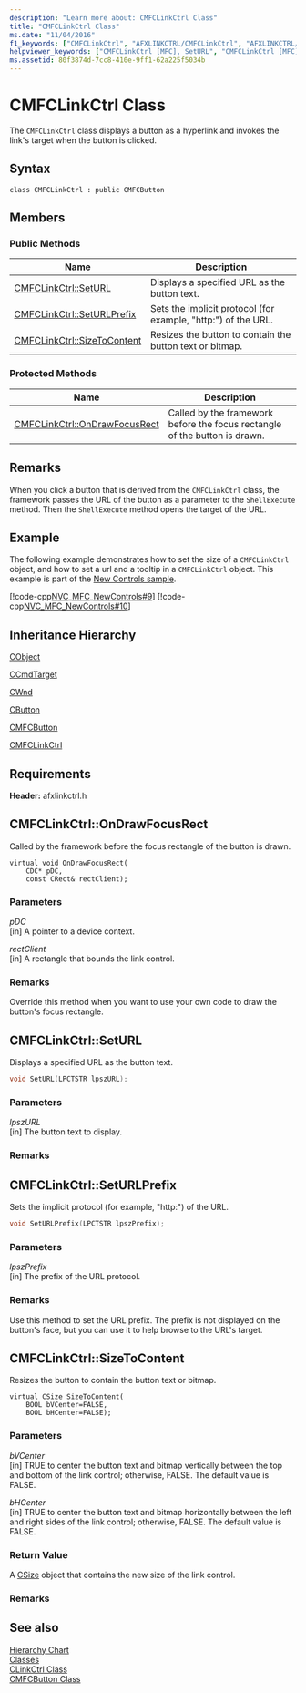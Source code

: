 ```yaml
---
description: "Learn more about: CMFCLinkCtrl Class"
title: "CMFCLinkCtrl Class"
ms.date: "11/04/2016"
f1_keywords: ["CMFCLinkCtrl", "AFXLINKCTRL/CMFCLinkCtrl", "AFXLINKCTRL/CMFCLinkCtrl::SetURL", "AFXLINKCTRL/CMFCLinkCtrl::SetURLPrefix", "AFXLINKCTRL/CMFCLinkCtrl::SizeToContent", "AFXLINKCTRL/CMFCLinkCtrl::OnDrawFocusRect"]
helpviewer_keywords: ["CMFCLinkCtrl [MFC], SetURL", "CMFCLinkCtrl [MFC], SetURLPrefix", "CMFCLinkCtrl [MFC], SizeToContent", "CMFCLinkCtrl [MFC], OnDrawFocusRect"]
ms.assetid: 80f3874d-7cc8-410e-9ff1-62a225f5034b
---
```

# CMFCLinkCtrl Class

The `CMFCLinkCtrl` class displays a button as a hyperlink and invokes the link's target when the button is clicked.

## Syntax

```
class CMFCLinkCtrl : public CMFCButton
```

## Members

### Public Methods

|Name|Description|
|----------|-----------------|
|[CMFCLinkCtrl::SetURL](#seturl)|Displays a specified URL as the button text.|
|[CMFCLinkCtrl::SetURLPrefix](#seturlprefix)|Sets the implicit protocol (for example, "http:") of the URL.|
|[CMFCLinkCtrl::SizeToContent](#sizetocontent)|Resizes the button to contain the button text or bitmap.|

### Protected Methods

|Name|Description|
|----------|-----------------|
|[CMFCLinkCtrl::OnDrawFocusRect](#ondrawfocusrect)|Called by the framework before the focus rectangle of the button is drawn.|

## Remarks

When you click a button that is derived from the `CMFCLinkCtrl` class, the framework passes the URL of the button as a parameter to the `ShellExecute` method. Then the `ShellExecute` method opens the target of the URL.

## Example

The following example demonstrates how to set the size of a `CMFCLinkCtrl` object, and how to set a url and a tooltip in a `CMFCLinkCtrl` object. This example is part of the [New Controls sample](../../overview/visual-cpp-samples.md).

[!code-cpp[NVC_MFC_NewControls#9](../../mfc/reference/codesnippet/cpp/cmfclinkctrl-class_1.h)]
[!code-cpp[NVC_MFC_NewControls#10](../../mfc/reference/codesnippet/cpp/cmfclinkctrl-class_2.cpp)]

## Inheritance Hierarchy

[CObject](../../mfc/reference/cobject-class.md)

[CCmdTarget](../../mfc/reference/ccmdtarget-class.md)

[CWnd](../../mfc/reference/cwnd-class.md)

[CButton](../../mfc/reference/cbutton-class.md)

[CMFCButton](../../mfc/reference/cmfcbutton-class.md)

[CMFCLinkCtrl](../../mfc/reference/cmfclinkctrl-class.md)

## Requirements

**Header:** afxlinkctrl.h

## <a name="ondrawfocusrect"></a> CMFCLinkCtrl::OnDrawFocusRect

Called by the framework before the focus rectangle of the button is drawn.

```
virtual void OnDrawFocusRect(
    CDC* pDC,
    const CRect& rectClient);
```

### Parameters

*pDC*<br/>
[in] A pointer to a device context.

*rectClient*<br/>
[in] A rectangle that bounds the link control.

### Remarks

Override this method when you want to use your own code to draw the button's focus rectangle.

## <a name="seturl"></a> CMFCLinkCtrl::SetURL

Displays a specified URL as the button text.

```cpp
void SetURL(LPCTSTR lpszURL);
```

### Parameters

*lpszURL*<br/>
[in] The button text to display.

### Remarks

## <a name="seturlprefix"></a> CMFCLinkCtrl::SetURLPrefix

Sets the implicit protocol (for example, "http:") of the URL.

```cpp
void SetURLPrefix(LPCTSTR lpszPrefix);
```

### Parameters

*lpszPrefix*<br/>
[in] The prefix of the URL protocol.

### Remarks

Use this method to set the URL prefix. The prefix is not displayed on the button's face, but you can use it to help browse to the URL's target.

## <a name="sizetocontent"></a> CMFCLinkCtrl::SizeToContent

Resizes the button to contain the button text or bitmap.

```
virtual CSize SizeToContent(
    BOOL bVCenter=FALSE,
    BOOL bHCenter=FALSE);
```

### Parameters

*bVCenter*<br/>
[in] TRUE to center the button text and bitmap vertically between the top and bottom of the link control; otherwise, FALSE. The default value is FALSE.

*bHCenter*<br/>
[in] TRUE to center the button text and bitmap horizontally between the left and right sides of the link control; otherwise, FALSE. The default value is FALSE.

### Return Value

A [CSize](../../atl-mfc-shared/reference/csize-class.md) object that contains the new size of the link control.

### Remarks

## See also

[Hierarchy Chart](../../mfc/hierarchy-chart.md)<br/>
[Classes](../../mfc/reference/mfc-classes.md)<br/>
[CLinkCtrl Class](../../mfc/reference/clinkctrl-class.md)<br/>
[CMFCButton Class](../../mfc/reference/cmfcbutton-class.md)
